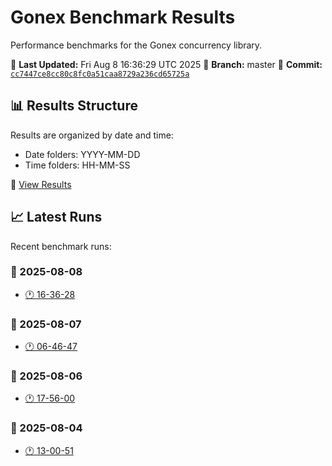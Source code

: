 # Gonex Benchmark Results

Performance benchmarks for the Gonex concurrency library.

📅 **Last Updated:** Fri Aug  8 16:36:29 UTC 2025
🌟 **Branch:** master
🔗 **Commit:** [`cc7447ce8cc80c8fc0a51caa8729a236cd65725a`](https://github.com/thutasann/gonex/commit/cc7447ce8cc80c8fc0a51caa8729a236cd65725a)

## 📊 Results Structure

Results are organized by date and time:
- Date folders: YYYY-MM-DD
- Time folders: HH-MM-SS

📁 [View Results](./results/)

## 📈 Latest Runs

Recent benchmark runs:

### 📅 2025-08-08
- [🕐 16-36-28](./results/2025-08-08/16-36-28/)

### 📅 2025-08-07
- [🕐 06-46-47](./results/2025-08-07/06-46-47/)

### 📅 2025-08-06
- [🕐 17-56-00](./results/2025-08-06/17-56-00/)

### 📅 2025-08-04
- [🕐 13-00-51](./results/2025-08-04/13-00-51/)

